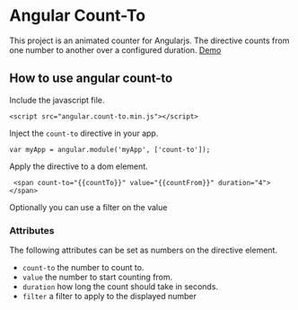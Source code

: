 # Angular Count-To

This project is an animated counter for Angularjs. The directive counts from one number to another over a configured duration.
[Demo](http://sparkalow.github.io/angular-count-to/)

## How to use angular count-to


Include the javascript file.

```
<script src="angular.count-to.min.js"></script>
```

Inject the `count-to` directive in your app.

```
var myApp = angular.module('myApp', ['count-to']);
```

Apply the directive to a dom element.
```
 <span count-to="{{countTo}}" value="{{countFrom}}" duration="4"></span>
```
Optionally you can use a filter on the value
<span count-to="{{countTo}}" value="{{countFrom}}" duration="4" filter="number:2"></span>


### Attributes

The following attributes can be set as numbers on the directive element.

- ```count-to```  the number to count to.
- ```value```  the number to start counting from.
- ```duration```  how long the count should take in seconds.
- ```filter```  a filter to apply to the displayed number

